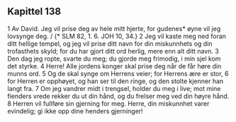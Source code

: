 ## Kapittel 138

1 Av David. Jeg vil prise deg av hele mitt hjerte, for gudenes* øyne vil jeg lovsynge deg. / {* SLM 82, 1. 6. JOH 10, 34.}
2 Jeg vil kaste meg ned foran ditt hellige tempel, og jeg vil prise ditt navn for din miskunnhets og din trofasthets skyld; for du har gjort ditt ord herlig, mere enn alt ditt navn.
3 Den dag jeg ropte, svarte du meg; du gjorde meg frimodig, i min sjel kom det styrke.
4 Herre! Alle jordens konger skal prise deg når de får høre din munns ord.
5 Og de skal synge om Herrens veier; for Herrens ære er stor,
6 for Herren er opphøyet, og han ser til den ringe, og den stolte kjenner han langt fra.
7 Om jeg vandrer midt i trengsel, holder du meg i live; mot mine fienders vrede rekker du ut din hånd, og du frelser meg ved din høyre hånd.
8 Herren vil fullføre sin gjerning for meg. Herre, din miskunnhet varer evindelig; gi ikke opp dine henders gjerninger!
